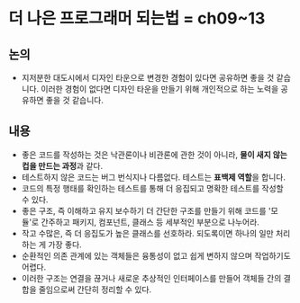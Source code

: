 # 더 나은 프로그래머 되는법 = ch09~13

## 논의

- 지저분한 대도시에서 디자인 타운으로 변경한 경험이 있다면 공유하면 좋을 것 같습니다. 이러한 경험이 없다면 디자인 타운을 만들기 위해 개인적으로 하는 노력을 공유하면 좋을 것 같습니다.

## 내용

- 좋은 코드를 작성하는 것은 낙관론이나 비관론에 관한 것이 아니라, **물이 새지 않는 컵을 만드는 과정**과 같다.
- 테스트하지 않은 코드는 버그 번식지나 다름없다. 테스트는 **표백제 역할**을 합니다.
- 코드의 특정 행태를 확인하는 테스트를 통해 더 응집되고 명확한 테스트를 작성할 수 있다.
- 좋은 구조, 즉 이해하고 유지 보수하기 더 간단한 구조를 만들기 위해 코드를 '모듈'로 간주하고 패키지, 컴포넌트, 클래스 등 세부적인 부분으로 나누어라.
- 작고 수많은, 즉 더 응집도가 높은 클래스를 선호하라. 되도록이면 하나의 일만 처리하는 게 가장 좋다.
- 순환적인 의존 관계에 있는 객체들은 융통성이 없고 쉽게 변하지 않으며 작업하기도 어렵다. 
- 이러한 구조는 연결을 끊거나 새로운 추상적인 인터페이스를 만들어 객체들 간의 결합을 줄임으로써 간단히 정리할 수 있다.


